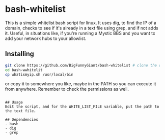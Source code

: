 # bash-whitelist
This is a simple whitelist bash script for linux.
It uses dig, to find the IP of a domain, checks to see if it's already in a text file using grep, and if not adds it.
Useful, in situations like, if you're running a Mystic BBS and you want to add your network hubs to your allowlist.


## Installing

```bash
git clone https://github.com/BigFunnyGiant/bash-whitelist # clone the repository
cd bash-wwhitelit
cp whatismyip.sh /usr/local/bin
```
or copy it to somewhere you like, maybe in the PATH so you can execute it from anywhere.
Remember to check the permissions as well.
```

## Usage
Edit the script, and for the WHITE_LIST_FILE variable, put the path to the text file.

## Dependencies
- bash
- dig
- grep
